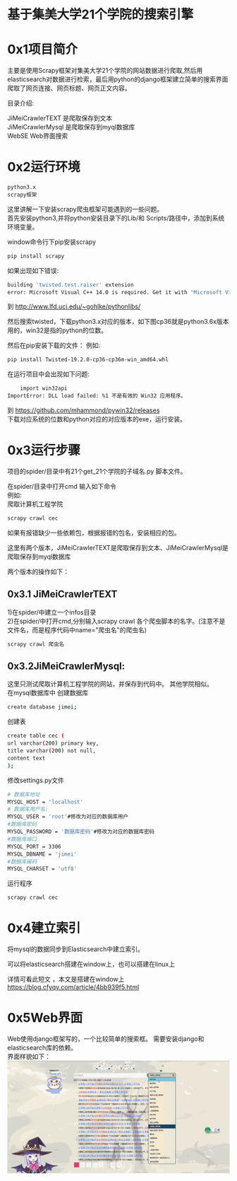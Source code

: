 # 基于集美大学21个学院的搜索引擎
# 0x1项目简介
主要是使用Scrapy框架对集美大学21个学院的网站数据进行爬取,然后用elasticsearch对数据进行检索，最后用python的django框架建立简单的搜索界面
爬取了网页连接、网页标题、网页正文内容。    

目录介绍:                   

JiMeiCrawlerTEXT  是爬取保存到文本             
JiMeiCrawlerMysql 是爬取保存到myql数据库                       
WebSE Web界面搜索                               

# 0x2运行环境
```bash
python3.x
scrapy框架
```
这里讲解一下安装scrapy爬虫框架可能遇到的一些问题。     
首先安装python3,并将python安装目录下的Lib/和
Scripts/路径中，添加到系统环境变量。       

window命令行下pip安装scrapy

```bash
pip install scrapy
```
如果出现如下错误:
```bash
building 'twisted.test.raiser' extension
error: Microsoft Visual C++ 14.0 is required. Get it with "Microsoft Visual C++ Build Tools": http://landinghub.visualstudio.com/visual-cpp-build-tools

```
到
http://www.lfd.uci.edu/~gohlke/pythonlibs/             


然后搜索twisted，下载python3.x对应的版本，如下图cp36就是python3.6x版本用的，win32是指的python的位数。        

然后在pip安装下载的文件：
例如: 
```bash
pip install Twisted-19.2.0-cp36-cp36m-win_amd64.whl
```

在运行项目中会出现如下问题:
```bash
    import win32api
ImportError: DLL load failed: %1 不是有效的 Win32 应用程序。
```
到 https://github.com/mhammond/pywin32/releases   
下载对应系统的位数和python对应的对应版本的exe，运行安装。


# 0x3运行步骤  
项目的spider/目录中有21个get_21个学院的子域名.py 脚本文件。       

在spider/目录中打开cmd 
输入如下命令    
例如:    
爬取计算机工程学院 
```bash
scrapy crawl cec
```

如果有报错缺少一些依赖包，根据报错的包名，安装相应的包。 

这里有两个版本，JiMeiCrawlerTEXT是爬取保存到文本、JiMeiCrawlerMysql是爬取保存到myql数据库          
      
两个版本的操作如下：    

## 0x3.1 JiMeiCrawlerTEXT
1)在spider/中建立一个infos目录         
2)在spider/中打开cmd,分别输入scrapy crawl 各个爬虫脚本的名字。(注意不是文件名，而是程序代码中name="爬虫名"的爬虫名)
```bash
scrapy crawl 爬虫名
```
## 0x3.2JiMeiCrawlerMysql:    
这里只测试爬取计算机工程学院的网站，并保存到代码中。 其他学院相似。    
在mysql数据库中
创建数据库
```bash
create database jimei;
```
创建表
```bash
create table cec (
url varchar(200) primary key,
title varchar(200) not null,
content text
);
```
修改settings.py文件
```bash
# 数据库地址
MYSQL_HOST = 'localhost'
# 数据库用户名:
MYSQL_USER = 'root'#修改为对应的数据库用户
#数据库密码
MYSQL_PASSWORD = '数据库密码'#修改为对应的数据库密码
#数据库端口
MYSQL_PORT = 3306
MYSQL_DBNAME = 'jimei' 
#数据库编码
MYSQL_CHARSET = 'utf8'
```
运行程序
```bash
scrapy crawl cec
```
# 0x4建立索引
将mysql的数据同步到Elasticsearch中建立索引。   

可以将elasticsearch搭建在window上，也可以搭建在linux上

详情可看此短文 ，本文是搭建在window上
https://blog.cfyqy.com/article/4bb939f5.html


# 0x5Web界面  
Web使用django框架写的，一个比较简单的搜索框。 
需要安装django和elasticsearch库的依赖。  
界面样貌如下：
![](https://github.com/ye1sec/JiMeiCrawlerSE/blob/master/result.png)
